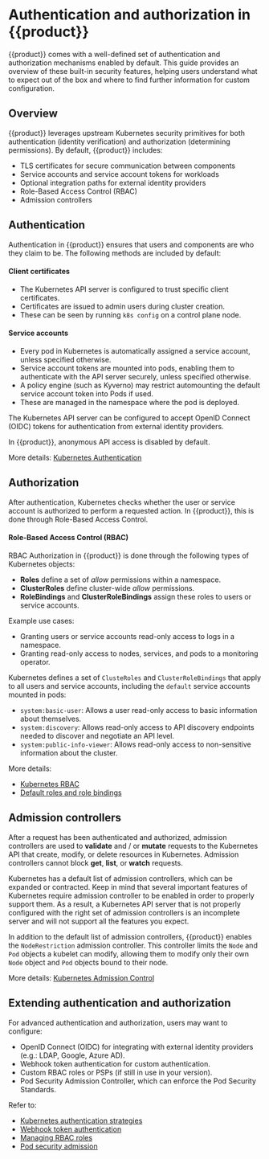 # Authentication and authorization in {{product}}

{{product}} comes with a well-defined set of authentication and authorization
mechanisms enabled by default. This guide provides an overview of these built-in
security features, helping users understand what to expect out of the box and
where to find further information for custom configuration.

## Overview

{{product}} leverages upstream Kubernetes security primitives for both
authentication (identity verification) and authorization (determining
permissions). By default, {{product}} includes:

- TLS certificates for secure communication between components
- Service accounts and service account tokens for workloads
- Optional integration paths for external identity providers
- Role-Based Access Control (RBAC)
- Admission controllers

## Authentication

Authentication in {{product}} ensures that users and components are who they
claim to be. The following methods are included by default:

#### Client certificates

- The Kubernetes API server is configured to trust specific client certificates.
- Certificates are issued to admin users during cluster creation.
- These can be seen by running `k8s config` on a control plane node.

#### Service accounts

- Every pod in Kubernetes is automatically assigned a service account, unless
  specified otherwise.
- Service account tokens are mounted into pods, enabling them to authenticate
  with the API server securely, unless specified otherwise.
- A policy engine (such as Kyverno) may restrict automounting the default
  service account token into Pods if used.
- These are managed in the namespace where the pod is deployed.

The Kubernetes API server can be configured to accept OpenID Connect (OIDC)
tokens for authentication from external identity providers.

In {{product}}, anonymous API access is disabled by default.

More details: [Kubernetes Authentication](https://kubernetes.io/docs/reference/access-authn-authz/authentication/)

## Authorization

After authentication, Kubernetes checks whether the user or service account is
authorized to perform a requested action. In {{product}}, this is done through
Role-Based Access Control.

#### Role-Based Access Control (RBAC)

RBAC Authorization in {{product}} is done through the following types of
Kubernetes objects:

- **Roles** define a set of _allow_ permissions within a namespace.
- **ClusterRoles** define cluster-wide _allow_ permissions.
- **RoleBindings** and **ClusterRoleBindings** assign these roles to users or
  service accounts.

Example use cases:
- Granting users or service accounts read-only access to logs in a namespace.
- Granting read-only access to nodes, services, and pods to a monitoring operator.

Kubernetes defines a set of `ClusteRoles` and `ClusterRoleBindings` that apply
to all users and service accounts, including the `default` service accounts
mounted in pods:

- `system:basic-user`: Allows a user read-only access to basic information about themselves.
- `system:discovery`: Allows read-only access to API discovery endpoints needed
  to discover and negotiate an API level.
- `system:public-info-viewer`: Allows read-only access to non-sensitive
  information about the cluster.

More details:
- [Kubernetes RBAC](https://kubernetes.io/docs/reference/access-authn-authz/rbac/)
- [Default roles and role bindings](https://kubernetes.io/docs/reference/access-authn-authz/rbac/#default-roles-and-role-bindings)

## Admission controllers

After a request has been authenticated and authorized, admission controllers
are used to **validate** and / or **mutate** requests to the Kubernetes API that
create, modify, or delete resources in Kubernetes. Admission controllers cannot
block **get**, **list**, or **watch** requests.

Kubernetes has a default list of admission controllers, which can be expanded
or contracted. Keep in mind that several important features of Kubernetes
require admission controller to be enabled in order to properly support them.
As a result, a Kubernetes API server that is not properly configured with the
right set of admission controllers is an incomplete server and will not support
all the features you expect.

In addition to the default list of admission controllers, {{product}} enables
the `NodeRestriction` admission controller. This controller limits the `Node`
and `Pod` objects a kubelet can modify, allowing them to modify only their
own `Node` object and `Pod` objects bound to their node.

More details: [Kubernetes Admission Control](https://kubernetes.io/docs/reference/access-authn-authz/admission-controllers/)

## Extending authentication and authorization

For advanced authentication and authorization, users may want to configure:
- OpenID Connect (OIDC) for integrating with external identity providers
  (e.g.: LDAP, Google, Azure AD).
- Webhook token authentication for custom authentication.
- Custom RBAC roles or PSPs (if still in use in your version).
- Pod Security Admission Controller, which can enforce the Pod Security Standards.

Refer to:
- [Kubernetes authentication strategies](https://kubernetes.io/docs/reference/access-authn-authz/authentication/#authentication-strategies)
- [Webhook token authentication](https://kubernetes.io/docs/reference/access-authn-authz/authentication/#webhook-token-authentication)
- [Managing RBAC roles](https://kubernetes.io/docs/reference/access-authn-authz/rbac/#user-facing-roles)
- [Pod security admission](https://kubernetes.io/docs/concepts/security/pod-security-admission/)
